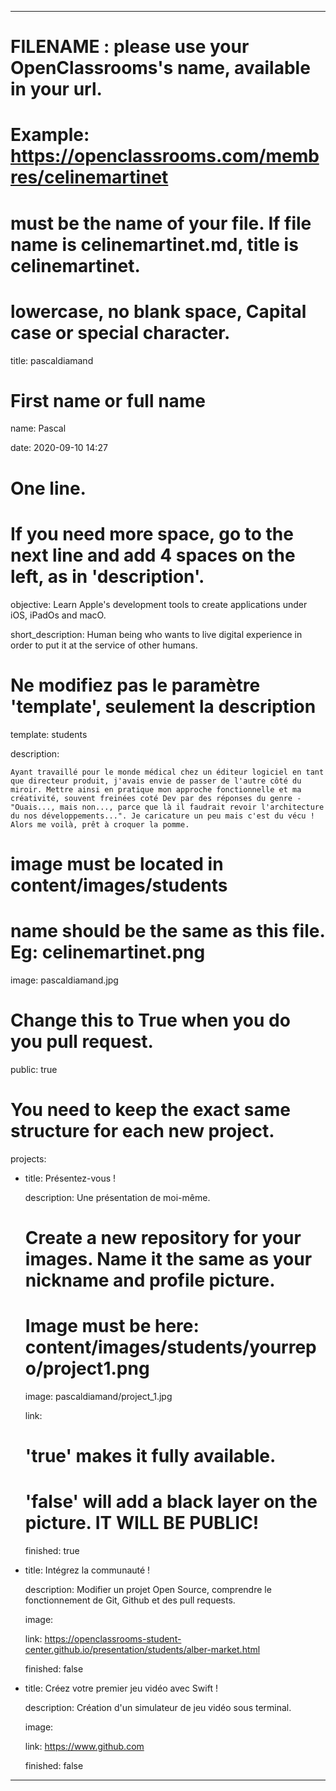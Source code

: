 ---


# FILENAME : please use your OpenClassrooms's name, available in your url.

# Example: https://openclassrooms.com/membres/celinemartinet

# must be the name of your file. If file name is celinemartinet.md, title is celinemartinet.

# lowercase, no blank space, Capital case or special character.

title: pascaldiamand


# First name or full name

name: Pascal

date: 2020-09-10 14:27


# One line.

# If you need more space, go to the next line and add 4 spaces on the left, as in 'description'.

objective: Learn Apple's development tools to create applications under iOS, iPadOs and macO.

short_description: Human being who wants to live digital experience in order to put it at the service of other humans.


# Ne modifiez pas le paramètre 'template', seulement la description

template: students

description:

    Ayant travaillé pour le monde médical chez un éditeur logiciel en tant que directeur produit, j'avais envie de passer de l'autre côté du miroir. Mettre ainsi en pratique mon approche fonctionnelle et ma créativité, souvent freinées coté Dev par des réponses du genre - "Ouais..., mais non..., parce que là il faudrait revoir l'architecture du nos développements...". Je caricature un peu mais c'est du vécu ! Alors me voilà, prêt à croquer la pomme.


# image must be located in content/images/students

# name should be the same as this file. Eg: celinemartinet.png

image: pascaldiamand.jpg


# Change this to True when you do you pull request.

public: true


# You need to keep the exact same structure for each new project.

projects:

  - title: Présentez-vous !

    description: Une présentation de moi-même.

    # Create a new repository for your images. Name it the same as your nickname and profile picture.

    # Image must be here: content/images/students/yourrepo/project1.png

    image: pascaldiamand/project_1.jpg

    link:

    # 'true' makes it fully available.

    # 'false' will add a black layer on the picture. IT WILL BE PUBLIC!

    finished: true

  - title: Intégrez la communauté !

    description: Modifier un projet Open Source, comprendre le fonctionnement de Git, Github et des pull requests. 

    image: 

    link: https://openclassrooms-student-center.github.io/presentation/students/alber-market.html

    finished: false
  - title: Créez votre premier jeu vidéo avec Swift !

    description: Création d'un simulateur de jeu vidéo sous terminal.

    image:

    link: https://www.github.com

    finished: false

---